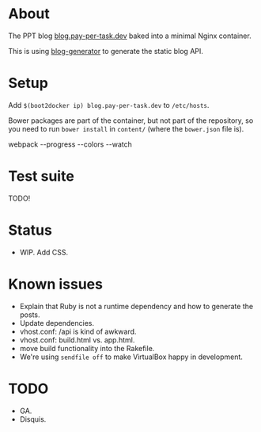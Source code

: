 # About

The PPT blog [blog.pay-per-task.dev](http://blog.pay-per-task.dev) baked into a minimal Nginx container.

This is using [blog-generator](https://github.com/botanicus/blog-generator) to generate the static blog API.

# Setup

Add `$(boot2docker ip) blog.pay-per-task.dev` to `/etc/hosts`.

Bower packages are part of the container, but not part of the repository, so you need to run `bower install` in `content/` (where the `bower.json` file is).

webpack --progress --colors --watch

# Test suite

TODO!

# Status

- WIP. Add CSS.

# Known issues

- Explain that Ruby is not a runtime dependency and how to generate the posts.
- Update dependencies.
- vhost.conf: /api is kind of awkward.
- vhost.conf: build.html vs. app.html.
- move build functionality into the Rakefile.
- We're using `sendfile off` to make VirtualBox happy in development.

# TODO

- GA.
- Disquis.
